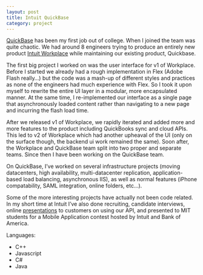 ```yaml
---
layout: post
title: Intuit QuickBase
category: project
---
```

[QuickBase](http://quickbase.intuit.com) has been my first job out of college. When I joined the team was quite chaotic. We had around 8 engineers trying to produce an entirely new product [Intuit Workplace](http://workplace.intuit.com) while maintaining our existing product, Quickbase.

The first big project I worked on was the user interface for v1 of Workplace. Before I started we already had a rough implementation in Flex (Adobe Flash really…) but the code was a mash-up of different styles and practices as none of the engineers had much experience with Flex. So I took it upon myself to rewrite the entire UI layer in a modular, more encapsulated manner. At the same time, I re-implemented our interface as a single page that asynchronously loaded content rather than navigating to a new page and incurring the flash load time.

After we released v1 of Workplace, we rapidly iterated and added more and more features to the product including QuickBooks sync and cloud APIs. This led to v2 of Workplace which had another upheaval of the UI (only on the surface though, the backend ui work remained the same). Soon after, the Workplace and QuickBase team split into two proper and separate teams. Since then I have been working on the QuickBase team.

On QuickBase, I’ve worked on several infrastructure projects (moving datacenters, high availability, multi-datacenter replication, application-based load balancing, asynchronous IIS), as well as normal features (iPhone compatability, SAML integration, online folders, etc…).

Some of the more interesting projects have actually not been code related. In my short time at Intuit I’ve also done recruiting, candidate interviews, online [presentations](http://quickbase.intuit.com/developer/videos/tech-fest-2009-sergio-haro-saving-time-quickbase-api) to customers on using our API, and presented to MIT students for a Mobile Application contest hosted by Intuit and Bank of America.

Languages:
- C++
- Javascript
- C#
- Java